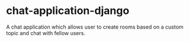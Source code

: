# chat-application-django
A chat application which allows user to create rooms based on a custom topic and chat with fellow users.
